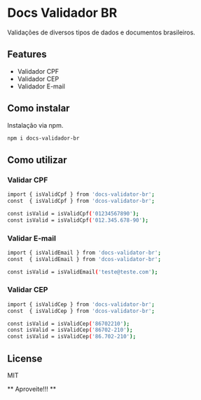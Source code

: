 # Docs Validador BR

Validações de diversos tipos de dados e documentos brasileiros.

## Features

- Validador CPF
- Validador CEP
- Validador E-mail

## Como instalar

Instalação via npm.

```sh
npm i docs-validador-br
```

## Como utilizar

### Validar CPF

```sh
import { isValidCpf } from 'docs-validator-br';
const  { isValidCpf } from 'dcos-validator-br';

const isValid = isValidCpf('01234567890');
const isValid = isValidCpf('012.345.678-90');
```

### Validar E-mail

```sh
import { isValidEmail } from 'docs-validator-br';
const  { isValidEmail } from 'dcos-validator-br';

const isValid = isValidEmail('teste@teste.com'); 
```

### Validar CEP

```sh
import { isValidCep } from 'docs-validator-br';
const  { isValidCep } from 'dcos-validator-br';

const isValid = isValidCep('86702210'); 
const isValid = isValidCep('86702-210'); 
const isValid = isValidCep('86.702-210'); 
```

## License

MIT

** Aproveite!!! **
